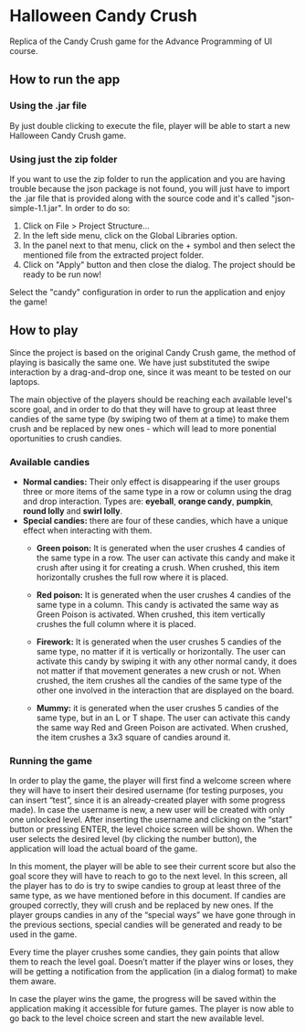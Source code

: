 # Halloween Candy Crush
Replica of the Candy Crush game for the Advance Programming of UI course. 

## How to run the app

### Using the .jar file
By just double clicking to execute the file, player will be able to start a new Halloween Candy Crush game.

### Using just the zip folder
If you want to use the zip folder to run the application and you are having trouble because the json package is not found, you will just have to import the .jar file that is provided along with the source code and it's called "json-simple-1.1.jar".
In order to do so: 
1. Click on File > Project Structure...
1. In the left side menu, click on the Global Libraries option.
1. In the panel next to that menu, click on the + symbol and then select the mentioned file from the extracted project folder. 
1. Click on "Apply" button and then close the dialog. The project should be ready to be run now! 

Select the "candy" configuration in order to run the application and enjoy the game!


## How to play
Since the project is based on the original Candy Crush game, the method of playing is basically the same one. 
We have just substituted the swipe interaction by a drag-and-drop one, since it was meant to be tested on our laptops. 

The main objective of the players should be reaching each available level's score goal, and in order to do that they will have to group at least three candies of the same type (by swiping two of them at a time) to make them crush and be replaced by new ones - which will lead to more ponential oportunities to crush candies. 

### Available candies
- **Normal candies:** Their only effect is disappearing if the user groups three or more items of the same type in a row or column using the drag and drop interaction. Types are: **eyeball**, **orange candy**, **pumpkin**, **round lolly** and **swirl lolly**.
- **Special candies:** there are four of these candies, which have a unique effect when interacting with them.
    - **Green poison:** It is generated when the user crushes 4 candies of the same type in a row. The user can activate this candy and make it crush after using it for creating a crush. When crushed, this item horizontally crushes the full row where it is placed.

    - **Red poison:** It is generated when the user crushes 4 candies of the same type in a column. This candy is activated the same way as Green Poison is activated. When crushed, this item vertically crushes the full column where it is placed.

    - **Firework:** It is generated when the user crushes 5 candies of the same type, no matter if it is vertically or horizontally. The user can activate this candy by swiping it with any other normal candy, it does not matter if that movement generates a new crush or not. When crushed, the item crushes all the candies of the same type of the other one involved in the interaction that are displayed on the board.

    - **Mummy:** it is generated when the user crushes 5 candies of the same type, but in an L or T shape. The user can activate this candy the same way Red and Green Poison are activated. When crushed, the item crushes a 3x3 square of candies around it. 

### Running the game
In order to play the game, the player will first find a welcome screen where they will have to insert their desired username (for testing purposes, you can insert “test”, since it is an already-created player with some progress made). In case the username is new, a new user will be created with only one unlocked level. 
After inserting the username and clicking on the “start” button or pressing ENTER, the level choice screen will be shown. When the user selects the desired level (by clicking the number button), the application will load the actual board of the game. 

In this moment, the player will be able to see their current score but also the goal score they will have to reach to go to the next level. In this screen, all the player has to do is try to swipe candies to group at least three of the same type, as we have mentioned before in this document. If candies are grouped correctly, they will crush and be replaced by new ones. If the player groups candies in any of the “special ways” we have gone through in the previous sections, special candies will be generated and ready to be used in the game. 

Every time the player crushes some candies, they gain points that allow them to reach the level goal. Doesn’t matter if the player wins or loses, they will be getting a notification from the application (in a dialog format) to make them aware. 

In case the player wins the game, the progress will be saved within the application making it accessible for future games. The player is now able to go back to the level choice screen and start the new available level. 
